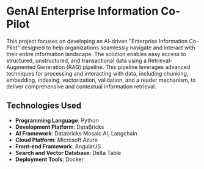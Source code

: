 # GenAI Enterprise Information Co-Pilot

This project focuses on developing an AI-driven "Enterprise Information Co-Pilot" designed to help organizations seamlessly navigate and interact with their entire information landscape. 
The solution enables easy access to structured, unstructured, and transactional data using a Retrieval-Augmented Generation (RAG) pipeline. 
This pipeline leverages advanced techniques for processing and interacting with data, including chunking, embedding, indexing, vectorization, validation, and a reader mechanism, to deliver comprehensive and contextual information retrieval.

## Technologies Used

- **Programming Language**: Python
- **Development Platform**: DataBricks
- **AI Framework**: Databricks Mosaic AI, Langchain
- **Cloud Platform**: Microsoft Azure
- **Front-end Framework**: AngularJS
- **Search and Vector Database**:  Delta Table
- **Deployment Tools**: Docker

